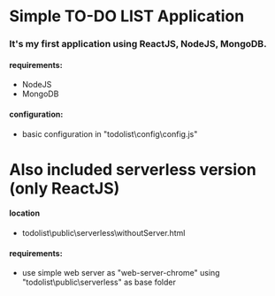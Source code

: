 # Simple TO-DO LIST Application

### It's my first application using ReactJS, NodeJS, MongoDB.

#### requirements:
 -  NodeJS
 -  MongoDB

#### configuration:
 - basic configuration in "todolist\config\config.js"

# Also included serverless version (only ReactJS)

#### location
 - todolist\public\serverless\withoutServer.html
 
#### requirements:
 - use simple web server as "web-server-chrome" using "todolist\public\serverless" as base folder


